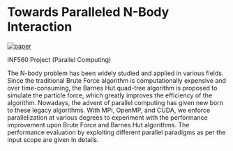 # Towards Paralleled N-Body Interaction
[![paper](https://img.shields.io/badge/_-Paper-blue?logo=adobeacrobatreader)](https://github.com/Scofield626/INF560/blob/main/report/INF560_Report.pdf)&nbsp;&nbsp;

INF560 Project (Parallel Computing)

The N-body problem has been widely studied and applied in various fields. Since the traditional Brute Force algorithm is computationally expensive and over time-consuming, the Barnes Hut quad-tree algorithm is proposed to simulate the particle force, which greatly improves the efficiency of the algorithm. Nowadays, the advent of parallel computing has given new born to these legacy algorithms. With MPI, OpenMP, and CUDA, we enforce parallelization at various degrees to experiment with the performance improvement upon Brute Force and Barnes Hut algorithms. The performance evaluation by exploiting different parallel paradigms as per the input scope are given in details.
